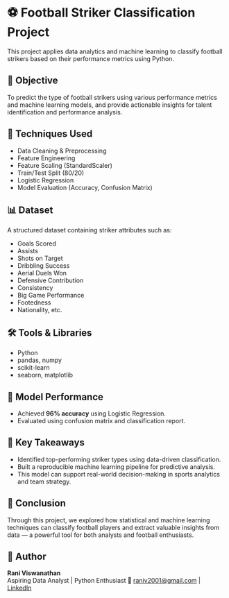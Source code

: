 # ⚽ Football Striker Classification Project

This project applies data analytics and machine learning to classify football strikers based on their performance metrics using Python.

## 📌 Objective
To predict the type of football strikers using various performance metrics and machine learning models, and provide actionable insights for talent identification and performance analysis.

## 🧠 Techniques Used
- Data Cleaning & Preprocessing
- Feature Engineering
- Feature Scaling (StandardScaler)
- Train/Test Split (80/20)
- Logistic Regression
- Model Evaluation (Accuracy, Confusion Matrix)

## 📊 Dataset
A structured dataset containing striker attributes such as:
- Goals Scored
- Assists
- Shots on Target
- Dribbling Success
- Aerial Duels Won
- Defensive Contribution
- Consistency
- Big Game Performance
- Footedness
- Nationality, etc.

## 🛠 Tools & Libraries
- Python
- pandas, numpy
- scikit-learn
- seaborn, matplotlib

## 🧪 Model Performance
- Achieved **96% accuracy** using Logistic Regression.
- Evaluated using confusion matrix and classification report.

## 🎯 Key Takeaways
- Identified top-performing striker types using data-driven classification.
- Built a reproducible machine learning pipeline for predictive analysis.
- This model can support real-world decision-making in sports analytics and team strategy.
## 📌 Conclusion
Through this project, we explored how statistical and machine learning techniques can classify football players and extract valuable insights from data — a powerful tool for both analysts and football enthusiasts.

## 📎 Author
**Rani Viswanathan**  
Aspiring Data Analyst | Python Enthusiast
📧 raniv2001@gmail.com | [LinkedIn](www.linkedin.com/in/rani-v-293251219)
